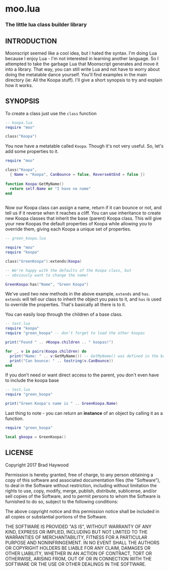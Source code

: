 # moo.lua
### The little lua class builder library

## INTRODUCTION
Moonscript seemed like a cool idea, but I hated the syntax. I'm doing Lua because I enjoy Lua - I'm not interested in learning another language. So I attempted to 
take the garbage Lua that Moonscript generates and move it into a library. That way, you can still write Lua and not have to worry about doing the 
metatable dance yourself.
You'll find examples in the main directory (ie: All the Koopa stuff). I'll give a short synopsis to try and explain how it works.

## SYNOPSIS

To create a class just use the `class` function

```lua
-- koopa.lua
require "moo"

class("Koopa")
```

You now have a metatable called `Koopa`. Though it's not very useful. So, let's add some properties to it.

```lua
require "moo"

class("Koopa",
  { Name = "Koopa", CanBounce = false, ReverseAtEnd = false })
  
function Koopa:GetMyName()
  return self.Name or "I have no name"
end
  
```

Now our Koopa class can assign a name, return if it can bounce or not, and tell us if it reverse when it reaches a cliff. 
You can use inheritance to create new Koopa classes that inherit the base (parent) Koopa class. This will give your new Koopas the default properties of Koopa 
while allowing you to override them, giving each Koopa a unique set of properties.

```lua
-- green_koopa.lua

require "moo"
require "koopa"

class("GreenKoopa"):extends(Koopa)

-- We're happy with the defaults of the Koopa class, but 
-- obviously want to change the name!

GreenKoopa:has("Name", "Green Koopa")
```

We've used two new methods in the above example, `extends` and `has`. `extends` will tell our class to inherit the object you pass to it, and `has` is used to override the properties. 
That's basically all there is to it.

You can easily loop through the children of a base class.

```lua
-- test.lua
require "koopa"
require "green_koopa" -- don't forget to load the other koopas

print("Found " .. #Koopa.children .. " koopas!")

for _, v in pairs(Koopa.children) do
  print("Name: " .. v:GetMyName()) -- GetMyName() was defined in the base class (Koopa)
  print("Can bounce: " .. tostring(v.CanBounce))
end
```

If you don't need or want direct access to the parent, you don't even have to include the koopa base

```lua
-- test.lua
require "green_koopa"

print("Green Koopa's name is " .. GreenKoopa.Name)
```

Last thing to note - you can return an **instance** of an object by calling it as a function.

```lua
require "green_koopa"

local gkoopa = GreenKoopa()
```

## LICENSE

Copyright 2017 Brad Haywood

Permission is hereby granted, free of charge, to any person obtaining a copy of this software and associated documentation files (the "Software"), to deal in the Software without restriction, including without limitation the rights to use, copy, modify, merge, publish, distribute, sublicense, and/or sell copies of the Software, and to permit persons to whom the Software is furnished to do so, subject to the following conditions:

The above copyright notice and this permission notice shall be included in all copies or substantial portions of the Software.

THE SOFTWARE IS PROVIDED "AS IS", WITHOUT WARRANTY OF ANY KIND, EXPRESS OR IMPLIED, INCLUDING BUT NOT LIMITED TO THE WARRANTIES OF MERCHANTABILITY, FITNESS FOR A PARTICULAR PURPOSE AND NONINFRINGEMENT. IN NO EVENT SHALL THE AUTHORS OR COPYRIGHT HOLDERS BE LIABLE FOR ANY CLAIM, DAMAGES OR OTHER LIABILITY, WHETHER IN AN ACTION OF CONTRACT, TORT OR OTHERWISE, ARISING FROM, OUT OF OR IN CONNECTION WITH THE SOFTWARE OR THE USE OR OTHER DEALINGS IN THE SOFTWARE.
